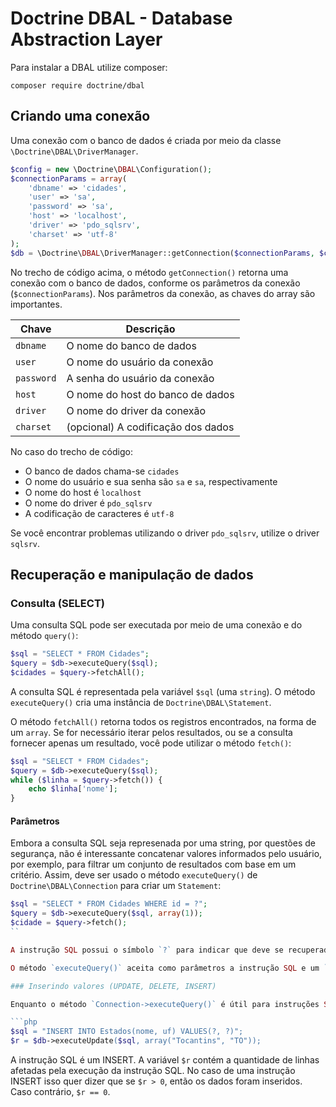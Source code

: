 # Doctrine DBAL - Database Abstraction Layer

Para instalar a DBAL utilize composer:

```
composer require doctrine/dbal
```

## Criando uma conexão

Uma conexão com o banco de dados é criada por meio da classe `\Doctrine\DBAL\DriverManager`.

```php
$config = new \Doctrine\DBAL\Configuration();
$connectionParams = array(
    'dbname' => 'cidades',
    'user' => 'sa',
    'password' => 'sa',
    'host' => 'localhost',
    'driver' => 'pdo_sqlsrv',
    'charset' => 'utf-8'
);
$db = \Doctrine\DBAL\DriverManager::getConnection($connectionParams, $config);
```

No trecho de código acima, o método `getConnection()` retorna uma conexão com o banco de dados, conforme os parâmetros da conexão (`$connectionParams`). Nos parâmetros da conexão, as chaves do array são importantes.

|Chave  |Descrição                                      |
|-------|-----------------------------------------------|
|`dbname`|O nome do banco de dados                      |
|`user` |O nome do usuário da conexão                   |
|`password`|A senha do usuário da conexão               |
|`host` |O nome do host do banco de dados               |
|`driver`|O nome do driver da conexão                   |
|`charset`|(opcional) A codificação dos dados           |

No caso do trecho de código:
- O banco de dados chama-se `cidades`
- O nome do usuário e sua senha são `sa` e `sa`, respectivamente
- O nome do host é `localhost`
- O nome do driver é `pdo_sqlsrv`
- A codificação de caracteres é `utf-8`

Se você encontrar problemas utilizando o driver `pdo_sqlsrv`, utilize o driver `sqlsrv`.

## Recuperação e manipulação de dados

### Consulta (SELECT)

Uma consulta SQL pode ser executada por meio de uma conexão e do método `query()`:

```php
$sql = "SELECT * FROM Cidades";
$query = $db->executeQuery($sql);
$cidades = $query->fetchAll();
```

A consulta SQL é representada pela variável `$sql` (uma `string`). O método `executeQuery()` cria uma instância de `Doctrine\DBAL\Statement`.

O método `fetchAll()` retorna todos os registros encontrados, na forma de um `array`. Se for necessário iterar pelos resultados, ou se a consulta fornecer apenas um resultado, você pode utilizar o método `fetch()`:

```php
$sql = "SELECT * FROM Cidades";
$query = $db->executeQuery($sql);
while ($linha = $query->fetch()) {
    echo $linha['nome'];
}
```

#### Parâmetros

Embora a consulta SQL seja represenada por uma string, por questões de segurança, não é interessante concatenar valores informados pelo usuário, por exemplo, para filtrar um conjunto de resultados com base em um critério. Assim, deve ser usado o método `executeQuery()` de `Doctrine\DBAL\Connection` para criar um `Statement`:

```php
$sql = "SELECT * FROM Cidades WHERE id = ?";
$query = $db->executeQuery($sql, array(1));
$cidade = $query->fetch();
``

A instrução SQL possui o símbolo `?` para indicar que deve se recuperado o registro cuja coluna `id` corresponde a um valor (ainda não informado).

O método `executeQuery()` aceita como parâmetros a instrução SQL e um `array`, que contém os valores para os parâmetros da instrução SQL.

### Inserindo valores (UPDATE, DELETE, INSERT)

Enquanto o método `Connection->executeQuery()` é útil para instruções SELECT, o método `Connection->executeUpdate()`, que funciona de maneira idêntica, é indicado para instruções UPDATE, DELETE e INSERT. O método `executeUpdate()` retorna a quantidade de linhas afetadas pela execução da instrução.

```php
$sql = "INSERT INTO Estados(nome, uf) VALUES(?, ?)";
$r = $db->executeUpdate($sql, array("Tocantins", "TO"));
```

A instrução SQL é um INSERT. A variável `$r` contém a quantidade de linhas afetadas pela execução da instrução SQL. No caso de uma instrução INSERT isso quer dizer que se `$r > 0`, então os dados foram inseridos. Caso contrário, `$r == 0`.
